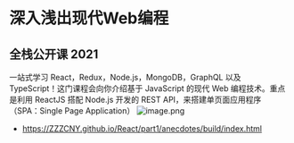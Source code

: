 # 深入浅出现代Web编程

## 全栈公开课 2021

一站式学习 React，Redux，Node.js，MongoDB，GraphQL 以及 TypeScript！这门课程会向你介绍基于 JavaScript 的现代 Web 编程技术。重点是利用 ReactJS 搭配 Node.js 开发的 REST API，来搭建单页面应用程序（SPA：Single Page Application）
![image.png](https://cdn.nlark.com/yuque/0/2021/svg/23075474/1640086861568-cce58d79-59ad-448b-af9d-e0170a110cab.svg#clientId=u9452ec84-4b5c-4&crop=0&crop=0&crop=1&crop=1&from=paste&id=ub8b2348f&margin=%5Bobject%20Object%5D&name=image.png&originHeight=150&originWidth=70&originalType=url&ratio=1&rotation=0&showTitle=false&size=8788&status=done&style=none&taskId=udb48d283-d7b3-43df-a94a-bb7c2a3fa64&title=)

- https://ZZZCNY.github.io/React/part1/anecdotes/build/index.html
